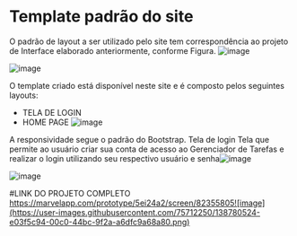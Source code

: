 # Template padrão do site

O padrão de layout a ser utilizado pelo site tem correspondência ao projeto de Interface elaborado anteriormente, conforme Figura.
![image](https://user-images.githubusercontent.com/75712250/138779988-b0ba3390-289a-406f-bec8-dcecec31fb71.png)

![image](https://user-images.githubusercontent.com/75712250/138780040-ec256950-9e5b-41f8-89c6-db4ed799fefe.png)


O template criado está disponível neste site e é composto pelos seguintes layouts: 
- TELA DE LOGIN
- HOME PAGE
![image](https://user-images.githubusercontent.com/75712250/138780105-03465100-c784-41a7-bf6d-edba2639daa7.png)

A responsividade segue o padrão do Bootstrap. 
Tela de login
Tela que permite ao usuário criar sua conta de acesso ao Gerenciador de Tarefas e realizar o login utilizando seu respectivo usuário e senha![image](https://user-images.githubusercontent.com/75712250/138780128-08bebd76-c769-499c-af06-483d78b454ae.png)

![image](https://user-images.githubusercontent.com/75712250/138780196-61d2d85d-e768-4edc-8789-5674b67d19ce.png)

#LINK DO PROJETO COMPLETO https://marvelapp.com/prototype/5ei24a2/screen/82355805![image](https://user-images.githubusercontent.com/75712250/138780524-e03f5c94-00c0-44bc-9f2a-a6dfc9a68a80.png)
